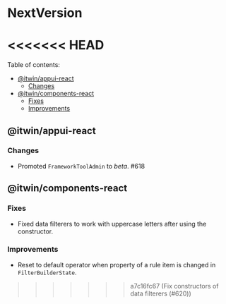# NextVersion <!-- omit from toc -->
<<<<<<< HEAD
=======

Table of contents:

- [@itwin/appui-react](#itwinappui-react)
  - [Changes](#changes)
- [@itwin/components-react](#itwincomponents-react)
  - [Fixes](#fixes)
  - [Improvements](#improvements)

## @itwin/appui-react

### Changes

- Promoted `FrameworkToolAdmin` to _beta_. #618

## @itwin/components-react

### Fixes

- Fixed data filterers to work with uppercase letters after using the constructor.

### Improvements

- Reset to default operator when property of a rule item is changed in `FilterBuilderState`.
>>>>>>> a7c16fc67 (Fix constructors of data filterers (#620))
